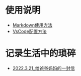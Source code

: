 # 使用说明

 - [Markdown使用方法](MarkdownKnowledge.md)
  - [VsCode配置方法](APPsInVScode.md)

# 记录生活中的琐碎
 - [2022.3.21_给爸爸妈妈的一封信](Letter.md)
